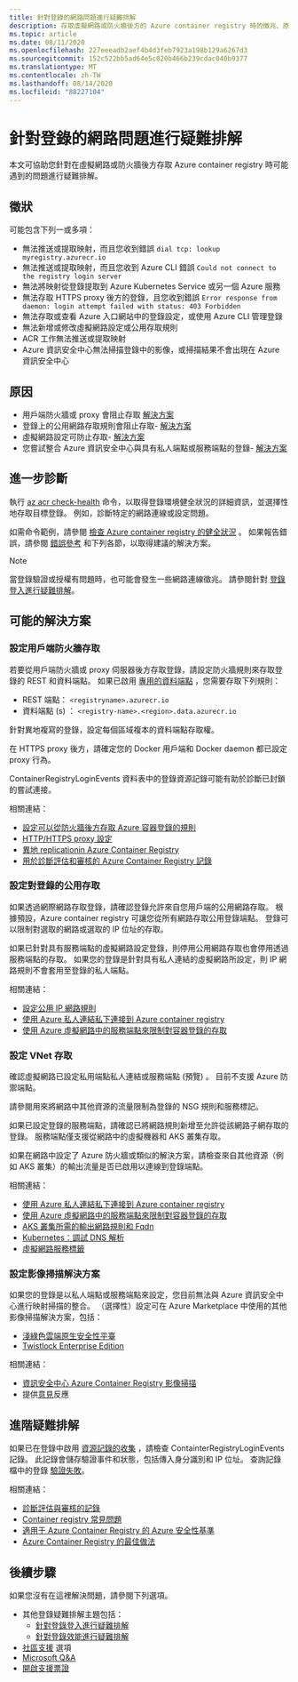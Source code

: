 ```yaml
---
title: 針對登錄的網路問題進行疑難排解
description: 存取虛擬網路或防火牆後方的 Azure container registry 時的徵兆、原因和解決常見問題
ms.topic: article
ms.date: 08/11/2020
ms.openlocfilehash: 227eeeadb2aef4b4d3feb7923a198b129a6267d3
ms.sourcegitcommit: 152c522bb5ad64e5c020b466b239cdac040b9377
ms.translationtype: MT
ms.contentlocale: zh-TW
ms.lasthandoff: 08/14/2020
ms.locfileid: "88227104"
---
```

# <a name="troubleshoot-network-issues-with-registry"></a>針對登錄的網路問題進行疑難排解

本文可協助您針對在虛擬網路或防火牆後方存取 Azure container registry 時可能遇到的問題進行疑難排解。 

## <a name="symptoms"></a>徵狀

可能包含下列一或多項：

* 無法推送或提取映射，而且您收到錯誤 `dial tcp: lookup myregistry.azurecr.io`
* 無法推送或提取映射，而且您收到 Azure CLI 錯誤 `Could not connect to the registry login server`
* 無法將映射從登錄提取到 Azure Kubernetes Service 或另一個 Azure 服務
* 無法存取 HTTPS proxy 後方的登錄，且您收到錯誤 `Error response from daemon: login attempt failed with status: 403 Forbidden`
* 無法存取或查看 Azure 入口網站中的登錄設定，或使用 Azure CLI 管理登錄
* 無法新增或修改虛擬網路設定或公用存取規則
* ACR 工作無法推送或提取映射
* Azure 資訊安全中心無法掃描登錄中的影像，或掃描結果不會出現在 Azure 資訊安全中心

## <a name="causes"></a>原因

* 用戶端防火牆或 proxy 會阻止存取 [解決方案](#configure-client-firewall-access)
* 登錄上的公用網路存取規則會阻止存取- [解決方案](#configure-public-access-to-registry)
* 虛擬網路設定可防止存取- [解決方案](#configure-vnet-access)
* 您嘗試整合 Azure 資訊安全中心與具有私人端點或服務端點的登錄- [解決方案](#configure-image-scanning-solution)

## <a name="further-diagnosis"></a>進一步診斷 

執行 [az acr check-health](/cli/azure/acr#az-acr-check-health) 命令，以取得登錄環境健全狀況的詳細資訊，並選擇性地存取目標登錄。 例如，診斷特定的網路連線或設定問題。 

如需命令範例，請參閱 [檢查 Azure container registry 的健全狀況](container-registry-check-health.md) 。 如果報告錯誤，請參閱 [錯誤參考](container-registry-health-error-reference.md) 和下列各節，以取得建議的解決方案。

> [!NOTE]
> 當登錄驗證或授權有問題時，也可能會發生一些網路連線徵兆。 請參閱針對 [登錄登入進行疑難排解](container-registry-troubleshoot-login.md)。

## <a name="potential-solutions"></a>可能的解決方案

### <a name="configure-client-firewall-access"></a>設定用戶端防火牆存取

若要從用戶端防火牆或 proxy 伺服器後方存取登錄，請設定防火牆規則來存取登錄的 REST 和資料端點。 如果已啟用 [專用的資料端點](container-registry-firewall-access-rules.md#enable-dedicated-data-endpoints) ，您需要存取下列規則：

* REST 端點： `<registryname>.azurecr.io`
* 資料端點 (s) ： `<registry-name>.<region>.data.azurecr.io`

針對異地複寫的登錄，設定每個區域複本的資料端點存取權。

在 HTTPS proxy 後方，請確定您的 Docker 用戶端和 Docker daemon 都已設定 proxy 行為。

ContainerRegistryLoginEvents 資料表中的登錄資源記錄可能有助於診斷已封鎖的嘗試連接。

相關連結：

* [設定可以從防火牆後方存取 Azure 容器登錄的規則](container-registry-firewall-access-rules.md)
* [HTTP/HTTPS proxy 設定](https://docs.docker.com/config/daemon/systemd/#httphttps-proxy)
* [異地 replicationin Azure Container Registry](container-registry-geo-replication.md)
* [用於診斷評估和審核的 Azure Container Registry 記錄](container-registry-diagnostics-audit-logs.md)

### <a name="configure-public-access-to-registry"></a>設定對登錄的公用存取

如果透過網際網路存取登錄，請確認登錄允許來自您用戶端的公用網路存取。 根據預設，Azure container registry 可讓您從所有網路存取公用登錄端點。 登錄可以限制對選取的網路或選取的 IP 位址的存取。 

如果已針對具有服務端點的虛擬網路設定登錄，則停用公用網路存取也會停用透過服務端點的存取。 如果您的登錄是針對具有私人連結的虛擬網路所設定，則 IP 網路規則不會套用至登錄的私人端點。 

相關連結：

* [設定公用 IP 網路規則](container-registry-access-selected-networks.md)
* [使用 Azure 私人連結私下連接到 Azure container registry](container-registry-private-link.md)
* [使用 Azure 虛擬網路中的服務端點來限制對容器登錄的存取](container-registry-vnet.md)


### <a name="configure-vnet-access"></a>設定 VNet 存取

確認虛擬網路已設定私用端點私人連結或服務端點 (預覽) 。 目前不支援 Azure 防禦端點。

請參閱用來將網路中其他資源的流量限制為登錄的 NSG 規則和服務標記。 

如果已設定登錄的服務端點，請確認已將網路規則新增至允許從該網路子網存取的登錄。 服務端點僅支援從網路中的虛擬機器和 AKS 叢集存取。

如果在網路中設定了 Azure 防火牆或類似的解決方案，請檢查來自其他資源（例如 AKS 叢集）的輸出流量是否已啟用以連線到登錄端點。

相關連結：

* [使用 Azure 私人連結私下連接到 Azure container registry](container-registry-private-link.md)
* [使用 Azure 虛擬網路中的服務端點來限制對容器登錄的存取](container-registry-vnet.md)
* [AKS 叢集所需的輸出網路規則和 Fqdn](../aks/limit-egress-traffic.md#required-outbound-network-rules-and-fqdns-for-aks-clusters)
* [Kubernetes：調試 DNS 解析](https://kubernetes.io/docs/tasks/administer-cluster/dns-debugging-resolution/)
* [虛擬網路服務標籤](../virtual-network/service-tags-overview.md)

### <a name="configure-image-scanning-solution"></a>設定影像掃描解決方案

如果您的登錄是以私人端點或服務端點來設定，您目前無法與 Azure 資訊安全中心進行映射掃描的整合。 （選擇性）設定可在 Azure Marketplace 中使用的其他影像掃描解決方案，包括：

* [淺綠色雲端原生安全性平臺](https://azuremarketplace.microsoft.com/marketplace/apps/aqua-security.aqua-security)
* [Twistlock Enterprise Edition](https://azuremarketplace.microsoft.com/marketplace/apps/twistlock.twistlock)

相關連結：

* [資訊安全中心 Azure Container Registry 影像掃描](../security-center/azure-container-registry-integration.md)
* 提供[意見](https://feedback.azure.com/forums/347535-azure-security-center/suggestions/41091577-enable-vulnerability-scanning-for-images-that-are)反應


## <a name="advanced-troubleshooting"></a>進階疑難排解

如果已在登錄中啟用 [資源記錄的收集](container-registry-diagnostics-audit-logs.md) ，請檢查 ContainterRegistryLoginEvents 記錄。 此記錄會儲存驗證事件和狀態，包括傳入身分識別和 IP 位址。 查詢記錄檔中的登錄 [驗證失敗](container-registry-diagnostics-audit-logs.md#registry-authentication-failures)。 

相關連結：

* [診斷評估與審核的記錄](container-registry-diagnostics-audit-logs.md)
* [Container registry 常見問題](container-registry-faq.md)
* [適用于 Azure Container Registry 的 Azure 安全性基準](security-baseline.md)
* [Azure Container Registry 的最佳做法](container-registry-best-practices.md)

## <a name="next-steps"></a>後續步驟

如果您沒有在這裡解決問題，請參閱下列選項。

* 其他登錄疑難排解主題包括：
  * [針對登錄登入進行疑難排解](container-registry-troubleshoot-login.md) 
  * [針對登錄效能進行疑難排解](container-registry-troubleshoot-performance.md)
* [社區支援](https://azure.microsoft.com/support/community/) 選項
* [Microsoft Q&A](https://docs.microsoft.com/answers/products/)
* [開啟支援票證](https://azure.microsoft.com/support/create-ticket/)


